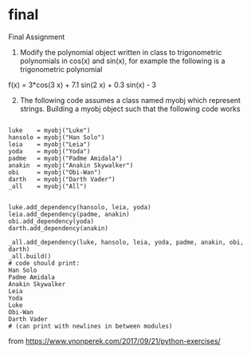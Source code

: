 # final
Final Assignment

1. Modify the polynomial object written in class to trigonometric polynomials in cos(x) and sin(x), for example the following is a trigonometric polynomial

f(x) = 3*cos(3 x) + 7.1 sin(2 x) + 0.3 sin(x) - 3

2. The following code assumes a class named myobj which represent strings. Building a myobj object such that the following code works

~~~

luke    = myobj("Luke")
hansolo = myobj("Han Solo")
leia    = myobj("Leia")
yoda    = myobj("Yoda")
padme   = myobj("Padme Amidala")
anakin  = myobj("Anakin Skywalker")
obi     = myobj("Obi-Wan")
darth   = myobj("Darth Vader")
_all    = myobj("All")


luke.add_dependency(hansolo, leia, yoda)
leia.add_dependency(padme, anakin)
obi.add_dependency(yoda)
darth.add_dependency(anakin)

_all.add_dependency(luke, hansolo, leia, yoda, padme, anakin, obi, darth)
_all.build()
# code should print: 
Han Solo 
Padme Amidala 
Anakin Skywalker 
Leia
Yoda 
Luke 
Obi-Wan 
Darth Vader
# (can print with newlines in between modules)

~~~
from https://www.ynonperek.com/2017/09/21/python-exercises/

